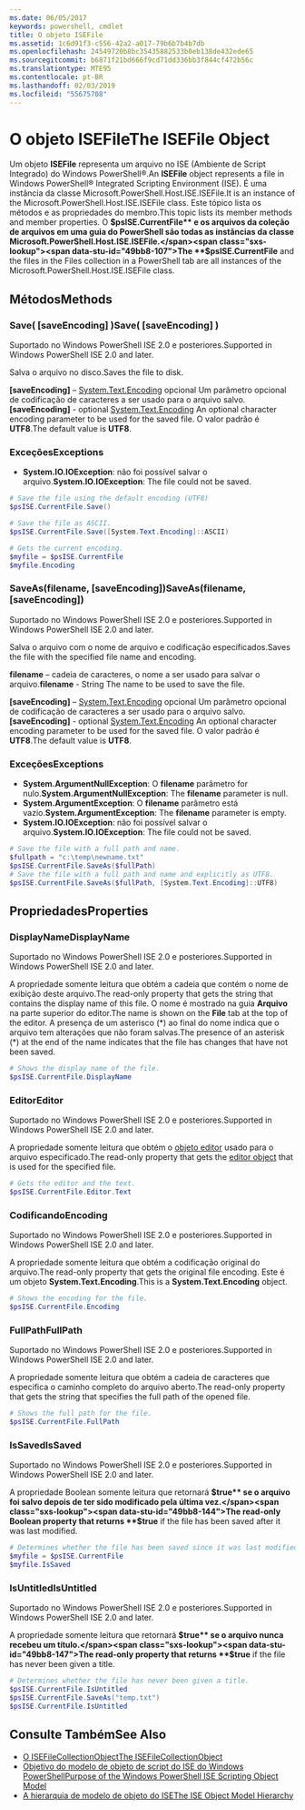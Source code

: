 ```yaml
---
ms.date: 06/05/2017
keywords: powershell, cmdlet
title: O objeto ISEFile
ms.assetid: 1c6d91f3-c556-42a2-a017-79b6b7b4b7db
ms.openlocfilehash: 24549720b8bc35435882533b0eb138de432ede65
ms.sourcegitcommit: b6871f21bd666f9cd71dd336bb3f844cf472b56c
ms.translationtype: MTE95
ms.contentlocale: pt-BR
ms.lasthandoff: 02/03/2019
ms.locfileid: "55675708"
---
```

# <a name="the-isefile-object"></a><span data-ttu-id="49bb8-103">O objeto ISEFile</span><span class="sxs-lookup"><span data-stu-id="49bb8-103">The ISEFile Object</span></span>

<span data-ttu-id="49bb8-104">Um objeto **ISEFile** representa um arquivo no ISE (Ambiente de Script Integrado) do Windows PowerShell®.</span><span class="sxs-lookup"><span data-stu-id="49bb8-104">An **ISEFile** object represents a file in Windows PowerShell® Integrated Scripting Environment (ISE).</span></span> <span data-ttu-id="49bb8-105">É uma instância da classe Microsoft.PowerShell.Host.ISE.ISEFile.</span><span class="sxs-lookup"><span data-stu-id="49bb8-105">It is an instance of the Microsoft.PowerShell.Host.ISE.ISEFile class.</span></span> <span data-ttu-id="49bb8-106">Este tópico lista os métodos e as propriedades do membro.</span><span class="sxs-lookup"><span data-stu-id="49bb8-106">This topic lists its member methods and member properties.</span></span> <span data-ttu-id="49bb8-107">O **$psISE.CurrentFile** e os arquivos da coleção de arquivos em uma guia do PowerShell são todas as instâncias da classe Microsoft.PowerShell.Host.ISE.ISEFile.</span><span class="sxs-lookup"><span data-stu-id="49bb8-107">The **$psISE.CurrentFile** and the files in the Files collection in a PowerShell tab are all instances of the Microsoft.PowerShell.Host.ISE.ISEFile class.</span></span>

## <a name="methods"></a><span data-ttu-id="49bb8-108">Métodos</span><span class="sxs-lookup"><span data-stu-id="49bb8-108">Methods</span></span>

### <a name="save-saveencoding-"></a><span data-ttu-id="49bb8-109">Save\( \[saveEncoding\] \)</span><span class="sxs-lookup"><span data-stu-id="49bb8-109">Save\( \[saveEncoding\] \)</span></span>

<span data-ttu-id="49bb8-110">Suportado no Windows PowerShell ISE 2.0 e posteriores.</span><span class="sxs-lookup"><span data-stu-id="49bb8-110">Supported in Windows PowerShell ISE 2.0 and later.</span></span>

<span data-ttu-id="49bb8-111">Salva o arquivo no disco.</span><span class="sxs-lookup"><span data-stu-id="49bb8-111">Saves the file to disk.</span></span>

<span data-ttu-id="49bb8-112">**\[saveEncoding\]** – [System.Text.Encoding](https://msdn.microsoft.com/library/system.text.encoding.aspx) opcional Um parâmetro opcional de codificação de caracteres a ser usado para o arquivo salvo.</span><span class="sxs-lookup"><span data-stu-id="49bb8-112">**\[saveEncoding\]** - optional [System.Text.Encoding](https://msdn.microsoft.com/library/system.text.encoding.aspx) An optional character encoding parameter to be used for the saved file.</span></span> <span data-ttu-id="49bb8-113">O valor padrão é **UTF8**.</span><span class="sxs-lookup"><span data-stu-id="49bb8-113">The default value is **UTF8**.</span></span>

### <a name="exceptions"></a><span data-ttu-id="49bb8-114">Exceções</span><span class="sxs-lookup"><span data-stu-id="49bb8-114">Exceptions</span></span>

- <span data-ttu-id="49bb8-115">**System.IO.IOException**: não foi possível salvar o arquivo.</span><span class="sxs-lookup"><span data-stu-id="49bb8-115">**System.IO.IOException**: The file could not be saved.</span></span>

```powershell
# Save the file using the default encoding (UTF8)
$psISE.CurrentFile.Save()

# Save the file as ASCII.
$psISE.CurrentFile.Save([System.Text.Encoding]::ASCII)

# Gets the current encoding.
$myfile = $psISE.CurrentFile
$myfile.Encoding
```

### <a name="saveasfilename-saveencoding"></a><span data-ttu-id="49bb8-116">SaveAs\(filename, \[saveEncoding\]\)</span><span class="sxs-lookup"><span data-stu-id="49bb8-116">SaveAs\(filename, \[saveEncoding\]\)</span></span>

<span data-ttu-id="49bb8-117">Suportado no Windows PowerShell ISE 2.0 e posteriores.</span><span class="sxs-lookup"><span data-stu-id="49bb8-117">Supported in Windows PowerShell ISE 2.0 and later.</span></span>

<span data-ttu-id="49bb8-118">Salva o arquivo com o nome de arquivo e codificação especificados.</span><span class="sxs-lookup"><span data-stu-id="49bb8-118">Saves the file with the specified file name and encoding.</span></span>

<span data-ttu-id="49bb8-119">**filename** – cadeia de caracteres, o nome a ser usado para salvar o arquivo.</span><span class="sxs-lookup"><span data-stu-id="49bb8-119">**filename** - String The name to be used to save the file.</span></span>

<span data-ttu-id="49bb8-120">**\[saveEncoding\]** – [System.Text.Encoding](https://msdn.microsoft.com/library/system.text.encoding.aspx) opcional Um parâmetro opcional de codificação de caracteres a ser usado para o arquivo salvo.</span><span class="sxs-lookup"><span data-stu-id="49bb8-120">**\[saveEncoding\]** - optional [System.Text.Encoding](https://msdn.microsoft.com/library/system.text.encoding.aspx) An optional character encoding parameter to be used for the saved file.</span></span> <span data-ttu-id="49bb8-121">O valor padrão é **UTF8**.</span><span class="sxs-lookup"><span data-stu-id="49bb8-121">The default value is **UTF8**.</span></span>

### <a name="exceptions"></a><span data-ttu-id="49bb8-122">Exceções</span><span class="sxs-lookup"><span data-stu-id="49bb8-122">Exceptions</span></span>

- <span data-ttu-id="49bb8-123">**System.ArgumentNullException**: O **filename** parâmetro for nulo.</span><span class="sxs-lookup"><span data-stu-id="49bb8-123">**System.ArgumentNullException**: The **filename** parameter is null.</span></span>
- <span data-ttu-id="49bb8-124">**System.ArgumentException**: O **filename** parâmetro está vazio.</span><span class="sxs-lookup"><span data-stu-id="49bb8-124">**System.ArgumentException**: The **filename** parameter is empty.</span></span>
- <span data-ttu-id="49bb8-125">**System.IO.IOException**: não foi possível salvar o arquivo.</span><span class="sxs-lookup"><span data-stu-id="49bb8-125">**System.IO.IOException**: The file could not be saved.</span></span>

```powershell
# Save the file with a full path and name.
$fullpath = "c:\temp\newname.txt"
$psISE.CurrentFile.SaveAs($fullPath)
# Save the file with a full path and name and explicitly as UTF8.
$psISE.CurrentFile.SaveAs($fullPath, [System.Text.Encoding]::UTF8)
```

## <a name="properties"></a><span data-ttu-id="49bb8-126">Propriedades</span><span class="sxs-lookup"><span data-stu-id="49bb8-126">Properties</span></span>

### <a name="displayname"></a><span data-ttu-id="49bb8-127">DisplayName</span><span class="sxs-lookup"><span data-stu-id="49bb8-127">DisplayName</span></span>

<span data-ttu-id="49bb8-128">Suportado no Windows PowerShell ISE 2.0 e posteriores.</span><span class="sxs-lookup"><span data-stu-id="49bb8-128">Supported in Windows PowerShell ISE 2.0 and later.</span></span>

<span data-ttu-id="49bb8-129">A propriedade somente leitura que obtém a cadeia que contém o nome de exibição deste arquivo.</span><span class="sxs-lookup"><span data-stu-id="49bb8-129">The read-only property that gets the string that contains the display name of this file.</span></span> <span data-ttu-id="49bb8-130">O nome é mostrado na guia **Arquivo** na parte superior do editor.</span><span class="sxs-lookup"><span data-stu-id="49bb8-130">The name is shown on the **File** tab at the top of the editor.</span></span> <span data-ttu-id="49bb8-131">A presença de um asterisco \(\*\) ao final do nome indica que o arquivo tem alterações que não foram salvas.</span><span class="sxs-lookup"><span data-stu-id="49bb8-131">The presence of an asterisk \(\*\) at the end of the name indicates that the file has changes that have not been saved.</span></span>

```powershell
# Shows the display name of the file.
$psISE.CurrentFile.DisplayName
```

### <a name="editor"></a><span data-ttu-id="49bb8-132">Editor</span><span class="sxs-lookup"><span data-stu-id="49bb8-132">Editor</span></span>

<span data-ttu-id="49bb8-133">Suportado no Windows PowerShell ISE 2.0 e posteriores.</span><span class="sxs-lookup"><span data-stu-id="49bb8-133">Supported in Windows PowerShell ISE 2.0 and later.</span></span>

<span data-ttu-id="49bb8-134">A propriedade somente leitura que obtém o [objeto editor](The-ISEEditor-Object.md) usado para o arquivo especificado.</span><span class="sxs-lookup"><span data-stu-id="49bb8-134">The read-only property that gets the [editor object](The-ISEEditor-Object.md) that is used for the specified file.</span></span>

```powershell
# Gets the editor and the text.
$psISE.CurrentFile.Editor.Text
```

### <a name="encoding"></a><span data-ttu-id="49bb8-135">Codificando</span><span class="sxs-lookup"><span data-stu-id="49bb8-135">Encoding</span></span>

<span data-ttu-id="49bb8-136">Suportado no Windows PowerShell ISE 2.0 e posteriores.</span><span class="sxs-lookup"><span data-stu-id="49bb8-136">Supported in Windows PowerShell ISE 2.0 and later.</span></span>

<span data-ttu-id="49bb8-137">A propriedade somente leitura que obtém a codificação original do arquivo.</span><span class="sxs-lookup"><span data-stu-id="49bb8-137">The read-only property that gets the original file encoding.</span></span> <span data-ttu-id="49bb8-138">Este é um objeto **System.Text.Encoding**.</span><span class="sxs-lookup"><span data-stu-id="49bb8-138">This is a **System.Text.Encoding** object.</span></span>

```powershell
# Shows the encoding for the file.
$psISE.CurrentFile.Encoding
```

### <a name="fullpath"></a><span data-ttu-id="49bb8-139">FullPath</span><span class="sxs-lookup"><span data-stu-id="49bb8-139">FullPath</span></span>

<span data-ttu-id="49bb8-140">Suportado no Windows PowerShell ISE 2.0 e posteriores.</span><span class="sxs-lookup"><span data-stu-id="49bb8-140">Supported in Windows PowerShell ISE 2.0 and later.</span></span>

<span data-ttu-id="49bb8-141">A propriedade somente leitura que obtém a cadeia de caracteres que especifica o caminho completo do arquivo aberto.</span><span class="sxs-lookup"><span data-stu-id="49bb8-141">The read-only property that gets the string that specifies the full path of the opened file.</span></span>

```powershell
# Shows the full path for the file.
$psISE.CurrentFile.FullPath
```

### <a name="issaved"></a><span data-ttu-id="49bb8-142">IsSaved</span><span class="sxs-lookup"><span data-stu-id="49bb8-142">IsSaved</span></span>

<span data-ttu-id="49bb8-143">Suportado no Windows PowerShell ISE 2.0 e posteriores.</span><span class="sxs-lookup"><span data-stu-id="49bb8-143">Supported in Windows PowerShell ISE 2.0 and later.</span></span>

<span data-ttu-id="49bb8-144">A propriedade Boolean somente leitura que retornará **$true** se o arquivo foi salvo depois de ter sido modificado pela última vez.</span><span class="sxs-lookup"><span data-stu-id="49bb8-144">The read-only Boolean property that returns **$true** if the file has been saved after it was last modified.</span></span>

```powershell
# Determines whether the file has been saved since it was last modified.
$myfile = $psISE.CurrentFile
$myfile.IsSaved
```

### <a name="isuntitled"></a><span data-ttu-id="49bb8-145">IsUntitled</span><span class="sxs-lookup"><span data-stu-id="49bb8-145">IsUntitled</span></span>

<span data-ttu-id="49bb8-146">Suportado no Windows PowerShell ISE 2.0 e posteriores.</span><span class="sxs-lookup"><span data-stu-id="49bb8-146">Supported in Windows PowerShell ISE 2.0 and later.</span></span>

<span data-ttu-id="49bb8-147">A propriedade somente leitura que retornará **$true** se o arquivo nunca recebeu um título.</span><span class="sxs-lookup"><span data-stu-id="49bb8-147">The read-only property that returns **$true** if the file has never been given a title.</span></span>

```powershell
# Determines whether the file has never been given a title.
$psISE.CurrentFile.IsUntitled
$psISE.CurrentFile.SaveAs("temp.txt")
$psISE.CurrentFile.IsUntitled
```

## <a name="see-also"></a><span data-ttu-id="49bb8-148">Consulte Também</span><span class="sxs-lookup"><span data-stu-id="49bb8-148">See Also</span></span>

- [<span data-ttu-id="49bb8-149">O ISEFileCollectionObject</span><span class="sxs-lookup"><span data-stu-id="49bb8-149">The ISEFileCollectionObject</span></span>](The-ISEFileCollection-Object.md)
- [<span data-ttu-id="49bb8-150">Objetivo do modelo de objeto de script do ISE do Windows PowerShell</span><span class="sxs-lookup"><span data-stu-id="49bb8-150">Purpose of the Windows PowerShell ISE Scripting Object Model</span></span>](Purpose-of-the-Windows-PowerShell-ISE-Scripting-Object-Model.md)
- [<span data-ttu-id="49bb8-151">A hierarquia de modelo de objeto do ISE</span><span class="sxs-lookup"><span data-stu-id="49bb8-151">The ISE Object Model Hierarchy</span></span>](The-ISE-Object-Model-Hierarchy.md)